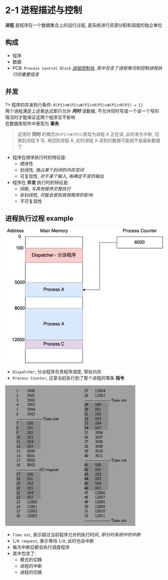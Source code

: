 # 2-1 进程描述与控制
**进程** 是程序在一个数据集合上的运行过程, 是系统进行资源分配和调度的独立单位

## 构成
- 程序
- 数据
- PCB: `Process Control Block` *[进程控制块](https://www.jianshu.com/p/3f5ad390433f), 其中包含了进程情况和控制进程执行的重要信息*

## 并发
?> 程序的并发执行条件: `R(P1)∩W(P2)∪W(P1)∩R(P2)∪W(P1)∩R(P2) = {}`  
两个进程满足上述表达式即只允许 ***同时*** 读数据, 不允许同时写或一个读一个写的情况时才能保证这两个程序互不影响  
在数据库软件中表现为 **事务**

> 这里的 **同时** 的概念(`R(P1)∩W(P2)`)表现为进程 A 正在读, 此时发生中断, 切换到进程 B 写, 再回到进程 A, 此时进程 A 读到的数据可能就不是最新数据了

- 程序在顺序执行时的特征是:
    - 顺序性
    - 封闭性, *独占某个封闭的内存空间*
    - 可复现性, *对于某个输入, 有确定不变的输出*
- 程序在 **并发** 执行时的特征是:
    - 间断, *与其他程序交替执行*
    - 非封闭性, *可能会受到其他程序的影响*
    - 不可复现性

## 进程执行过程 example

![](../../assets/images/UESTC_OS_process_example1.png)
- `Dispatcher`, 分派程序负责程序调度, 常驻内存
- `Process Counter`, 记录当前执行到了那个进程的哪条 **指令**

![](../../assets/images/UESTC_OS_process_example1_list.png)
- `Time out`, 表示超过当前程序允许的执行时间, *即分时系统中的中断*
- `I/O request`, 表示等待 `I/O`, 此时也会中断
- 每次中断后都会执行调度程序
- 其中包含了:
    - 模式的切换
    - 进程的中断
    - 进程的切换